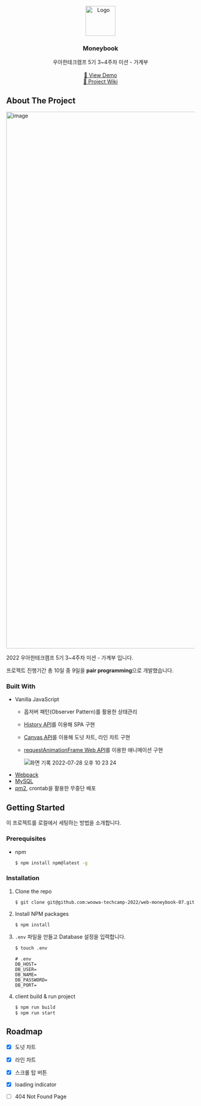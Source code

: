 <div id="top"></div>
<!-- PROJECT LOGO -->
<br />
<div align="center">

  <a href="https://github.com/woowa-techcamp-2022/web-todo-1">
    <img src="https://user-images.githubusercontent.com/6129764/181508211-78468de0-ac3f-4220-a1c3-b614e9fb5dc3.png" alt="Logo" width="80" height="80">
  </a>
  <h3 align="center">Moneybook</h3>
  <p align="center">
    우아한테크캠프 5기 3~4주차 미션 - 가계부
    <br><br>
    <a href="https://web-moneybook.herokuapp.com/">👀 View Demo</a>
    <br>
    <a href="https://github.com/woowa-techcamp-2022/web-moneybook-07/wiki">🔗 Project Wiki</a>
  </p>
</div>

<!-- ABOUT THE PROJECT -->
## About The Project
<img width="1431" alt="image" src="https://user-images.githubusercontent.com/6129764/181509172-baff06d8-76be-432d-b36f-394898c65149.png">

2022 우아한테크캠프 5기 3~4주차 미션 - 가계부 입니다.

프로젝트 진행기간 총 10일 중 9일을 **pair programming**으로 개발했습니다.

### Built With

* Vanilla JavaScript
  * 옵저버 패턴(Observer Pattern)를 활용한 상태관리
  * [History API](https://developer.mozilla.org/ko/docs/Web/API/History_API)를 이용해 SPA 구현
  * [Canvas API](https://developer.mozilla.org/ko/docs/Web/API/Canvas_API)를 이용해 도넛 차트, 라인 차트 구현
  * [requestAnimationFrame Web API](https://developer.mozilla.org/ko/docs/Web/API/Window/requestAnimationFrame)를 이용한 애니메이션 구현
    
    ![화면 기록 2022-07-28 오후 10 23 24](https://user-images.githubusercontent.com/6129764/181516955-51e6a2f0-4bdb-44b7-b1d1-ddf25ba0350b.gif)
* [Webpack](https://webpack.js.org/)
* [MySQL](https://www.mysql.com/)
* [pm2](https://pm2.keymetrics.io/), crontab을 활용한 무중단 배포

## Getting Started

이 프로젝트를 로컬에서 세팅하는 방법을 소개합니다.

### Prerequisites

* npm
  ```sh
  $ npm install npm@latest -g
  ```

### Installation

1. Clone the repo
   ```sh
   $ git clone git@github.com:woowa-techcamp-2022/web-moneybook-07.git
   ```
2. Install NPM packages
   ```sh
   $ npm install
   ```
3. `.env` 파일을 만들고 Database 설정을 입력합니다.
   ```sh
   $ touch .env
   ```
   ```
   # .env
   DB_HOST=
   DB_USER=
   DB_NAME=
   DB_PASSWORD=
   DB_PORT=
   ```
4. client build & run project
   ```sh
   $ npm run build
   $ npm run start
   ```
   
<!-- ROADMAP -->
## Roadmap

- [x] 도넛 차트
- [x] 라인 차트
- [x] 스크롤 탑 버튼 
- [x] loading indicator
- [ ] 404 Not Found Page


